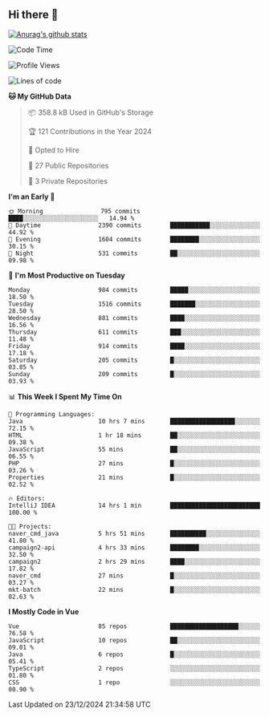 ## Hi there 👋

[![Anurag's github stats](https://github-readme-stats.vercel.app/api?username=Songwonseok)](https://github.com/anuraghazra/github-readme-stats)



<!--START_SECTION:waka-->
![Code Time](http://img.shields.io/badge/Code%20Time-3%2C216%20hrs%2026%20mins-blue)

![Profile Views](http://img.shields.io/badge/Profile%20Views-0-blue)

![Lines of code](https://img.shields.io/badge/From%20Hello%20World%20I%27ve%20Written-34.8%20million%20lines%20of%20code-blue)

**🐱 My GitHub Data** 

> 📦 358.8 kB Used in GitHub's Storage 
 > 
> 🏆 121 Contributions in the Year 2024
 > 
> 💼 Opted to Hire
 > 
> 📜 27 Public Repositories 
 > 
> 🔑 3 Private Repositories 
 > 
**I'm an Early 🐤** 

```text
🌞 Morning                795 commits         ████░░░░░░░░░░░░░░░░░░░░░   14.94 % 
🌆 Daytime                2390 commits        ███████████░░░░░░░░░░░░░░   44.92 % 
🌃 Evening                1604 commits        ████████░░░░░░░░░░░░░░░░░   30.15 % 
🌙 Night                  531 commits         ██░░░░░░░░░░░░░░░░░░░░░░░   09.98 % 
```
📅 **I'm Most Productive on Tuesday** 

```text
Monday                   984 commits         █████░░░░░░░░░░░░░░░░░░░░   18.50 % 
Tuesday                  1516 commits        ███████░░░░░░░░░░░░░░░░░░   28.50 % 
Wednesday                881 commits         ████░░░░░░░░░░░░░░░░░░░░░   16.56 % 
Thursday                 611 commits         ███░░░░░░░░░░░░░░░░░░░░░░   11.48 % 
Friday                   914 commits         ████░░░░░░░░░░░░░░░░░░░░░   17.18 % 
Saturday                 205 commits         █░░░░░░░░░░░░░░░░░░░░░░░░   03.85 % 
Sunday                   209 commits         █░░░░░░░░░░░░░░░░░░░░░░░░   03.93 % 
```


📊 **This Week I Spent My Time On** 

```text
💬 Programming Languages: 
Java                     10 hrs 7 mins       ██████████████████░░░░░░░   72.15 % 
HTML                     1 hr 18 mins        ██░░░░░░░░░░░░░░░░░░░░░░░   09.38 % 
JavaScript               55 mins             ██░░░░░░░░░░░░░░░░░░░░░░░   06.55 % 
PHP                      27 mins             █░░░░░░░░░░░░░░░░░░░░░░░░   03.26 % 
Properties               21 mins             █░░░░░░░░░░░░░░░░░░░░░░░░   02.52 % 

🔥 Editors: 
IntelliJ IDEA            14 hrs 1 min        █████████████████████████   100.00 % 

🐱‍💻 Projects: 
naver_cmd_java           5 hrs 51 mins       ██████████░░░░░░░░░░░░░░░   41.80 % 
campaign2-api            4 hrs 33 mins       ████████░░░░░░░░░░░░░░░░░   32.50 % 
campaign2                2 hrs 29 mins       ████░░░░░░░░░░░░░░░░░░░░░   17.82 % 
naver_cmd                27 mins             █░░░░░░░░░░░░░░░░░░░░░░░░   03.27 % 
mkt-batch                22 mins             █░░░░░░░░░░░░░░░░░░░░░░░░   02.63 % 
```

**I Mostly Code in Vue** 

```text
Vue                      85 repos            ███████████████████░░░░░░   76.58 % 
JavaScript               10 repos            ██░░░░░░░░░░░░░░░░░░░░░░░   09.01 % 
Java                     6 repos             █░░░░░░░░░░░░░░░░░░░░░░░░   05.41 % 
TypeScript               2 repos             ░░░░░░░░░░░░░░░░░░░░░░░░░   01.80 % 
CSS                      1 repo              ░░░░░░░░░░░░░░░░░░░░░░░░░   00.90 % 
```




 Last Updated on 23/12/2024 21:34:58 UTC
<!--END_SECTION:waka-->
